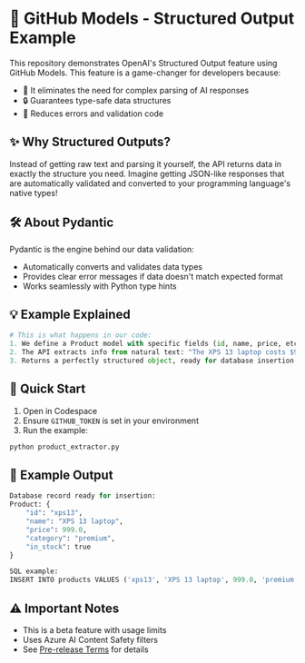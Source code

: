 # 🤖 GitHub Models - Structured Output Example

This repository demonstrates OpenAI's Structured Output feature using GitHub Models. This feature is a game-changer for developers because:
- 🎯 It eliminates the need for complex parsing of AI responses
- 🔒 Guarantees type-safe data structures
- 🚀 Reduces errors and validation code

## ✨ Why Structured Outputs?
Instead of getting raw text and parsing it yourself, the API returns data in exactly the structure you need. Imagine getting JSON-like responses that are automatically validated and converted to your programming language's native types!

## 🛠 About Pydantic
Pydantic is the engine behind our data validation:
- Automatically converts and validates data types
- Provides clear error messages if data doesn't match expected format
- Works seamlessly with Python type hints

## 💡 Example Explained
```python
# This is what happens in our code:
1. We define a Product model with specific fields (id, name, price, etc.)
2. The API extracts info from natural text: "The XPS 13 laptop costs $999..."
3. Returns a perfectly structured object, ready for database insertion!
```

## 🚀 Quick Start

1. Open in Codespace
2. Ensure `GITHUB_TOKEN` is set in your environment
3. Run the example:
```bash
python product_extractor.py
```

## 📝 Example Output
```python
Database record ready for insertion:
Product: {
    "id": "xps13",
    "name": "XPS 13 laptop",
    "price": 999.0,
    "category": "premium",
    "in_stock": true
}

SQL example:
INSERT INTO products VALUES ('xps13', 'XPS 13 laptop', 999.0, 'premium', true);
```

## ⚠️ Important Notes
- This is a beta feature with usage limits
- Uses Azure AI Content Safety filters
- See [Pre-release Terms](https://docs.github.com/en/site-policy/github-terms/github-pre-release-license-terms) for details
